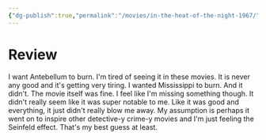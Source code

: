```yaml
---
{"dg-publish":true,"permalink":"/movies/in-the-heat-of-the-night-1967/","created":"2023-12-29","updated":"2023-12-29"}
---
```



# Review

I want Antebellum to burn. I'm tired of seeing it in these movies. It is never any good and it's getting very tiring. I wanted Mississippi to burn. And it didn't. The movie itself was fine. I feel like I'm missing something though. It didn't really seem like it was super notable to me. Like it was good and everything, it just didn't really blow me away. My assumption is perhaps it went on to inspire other detective-y crime-y movies and I'm just feeling the Seinfeld effect. That's my best guess at least.

